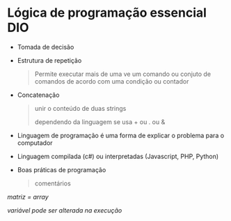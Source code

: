 # Lógica de programação essencial DIO

+ Tomada de decisão

+ Estrutura de repetição

  > Permite executar mais de uma ve um comando ou conjuto de comandos de acordo com uma condição ou contador

+ Concatenação

  > unir o conteúdo de duas strings
  >
  > dependendo da linguagem se usa + ou . ou &

+ Linguagem de programação é uma forma de explicar o problema para o computador

+ Linguagem compilada (c#) ou interpretadas (Javascript, PHP, Python)

+ Boas práticas de programação

  > comentários



*matriz = array*

*variável pode ser alterada na execução*

